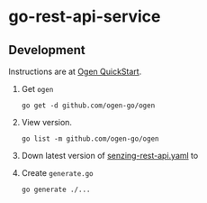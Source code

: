 # go-rest-api-service

## Development

Instructions are at
[Ogen QuickStart](https://ogen.dev/docs/intro/).

1. Get `ogen`

    ```console
    go get -d github.com/ogen-go/ogen
    ```

1. View version.

    ```console
    go list -m github.com/ogen-go/ogen
    ```

1. Down latest version of
   [senzing-rest-api.yaml](https://raw.githubusercontent.com/Senzing/senzing-rest-api-specification/main/senzing-rest-api.yaml)
   to

1. Create `generate.go`

    ```console
    go generate ./...
    ```
